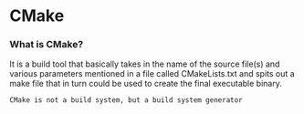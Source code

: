 # CMake

### What is CMake?

It is a build tool that basically takes in the name of the source file(s) and various parameters mentioned in a file called CMakeLists.txt and spits out a make file that in turn could be used to create the final executable binary.
```
CMake is not a build system, but a build system generator
```
